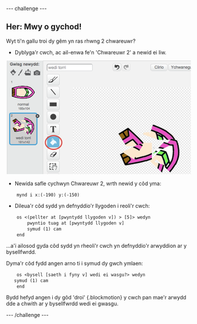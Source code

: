 --- challenge ---

## Her: Mwy o gychod!
Wyt ti'n gallu troi dy gêm yn ras rhwng 2 chwareuwr?

+ Dyblyga'r cwch, ac ail-enwa fe'n 'Chwareuwr 2' a newid ei liw.

![screenshot](images/boat-p2.png)

+ Newida safle cychwyn Chwareuwr 2, wrth newid y côd yma:

```blocks
	mynd i x:(-190) y:(-150)
```

+ Dileua'r côd sydd yn defnyddio'r llygoden i reoli'r cwch:

```blocks
	os <(pellter at [pwyntydd llygoden v]) > [5]> wedyn
   		pwyntio tuag at [pwyntydd llygoden v]
 		symud (1) cam
	end
```

...a'i ailosod gyda côd sydd yn rheoli'r cwch yn defnyddio'r arwyddion ar y bysellfwrdd.

Dyma'r côd fydd angen arno ti i symud dy gwch ymlaen:

```blocks
	os <bysell [saeth i fyny v] wedi ei wasgu?> wedyn
   symud (1) cam
	end
```
Bydd hefyd angen i dy gôd 'droi' {.blockmotion} y cwch pan mae'r arwydd dde a chwith ar y bysellfwrdd wedi ei gwasgu.

--- /challenge ---
